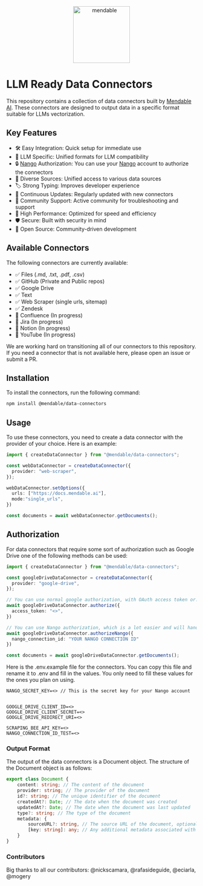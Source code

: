 <div align="center">
  <img alt="mendable" height="150px" src="https://github.com/mendableai/data-connectors/blob/main/assets/mendable-logo.png">
</div>

# LLM Ready Data Connectors

This repository contains a collection of data connectors built by [Mendable AI](https://mendable.ai/?ref=data-connectors). These connectors are designed to output data in a specific format suitable for LLMs vectorization. 


## Key Features
- 🛠️ Easy Integration: Quick setup for immediate use
- 🎯 LLM Specific: Unified formats for LLM compatibility
- 🔒 [Nango](https://nango.dev) Authorization: You can use your [Nango](https://nango.dev) account to authorize the connectors
- 🔗 Diverse Sources: Unified access to various data sources
- 🏷️ Strong Typing: Improves developer experience
- 🔄 Continuous Updates: Regularly updated with new connectors
- 🤝 Community Support: Active community for troubleshooting and support
- 🚀 High Performance: Optimized for speed and efficiency
- 🛡️ Secure: Built with security in mind
- 💯 Open Source: Community-driven development



## Available Connectors

The following connectors are currently available:
- ✅ Files (.md, .txt, .pdf, .csv)
- ✅ GitHub (Private and Public repos)
- ✅ Google Drive
- ✅ Text
- ✅ Web Scraper (single urls, sitemap)
- ✅ Zendesk
- 🔄 Confluence (In progress)
- 🔄 Jira (In progress)
- 🔄 Notion (In progress)
- 🔄 YouTube (In progress)

We are working hard on transitioning all of our connectors to this repository. If you need a connector that is not available here, please open an issue or submit a PR.

## Installation

To install the connectors, run the following command:

```bash
npm install @mendable/data-connectors
```

## Usage

To use these connectors, you need to create a data connector with the provider of your choice. Here is an example:

```typescript
import { createDataConnector } from "@mendable/data-connectors";

const webDataConnector = createDataConnector({
  provider: "web-scraper",
});

webDataConnector.setOptions({
  urls: ["https://docs.mendable.ai"],
  mode:"single_urls",
})

const documents = await webDataConnector.getDocuments();
```

## Authorization

For data connectors that require some sort of authorization such as Google Drive one of the following methods can be used:

```typescript
import { createDataConnector } from "@mendable/data-connectors";

const googleDriveDataConnector = createDataConnector({
  provider: "google-drive",
});

// You can use normal google authorization, with OAuth access token or...
await googleDriveDataConnector.authorize({
  access_token: "<>",
})

// You can use Nango authorization, which is a lot easier and will handle all the Auth part for you
await googleDriveDataConnector.authorizeNango({
  nango_connection_id: "YOUR NANGO CONNECTION ID"
})

const documents = await googleDriveDataConnector.getDocuments();
```


Here is the .env.example file for the connectors. You can copy this file and rename it to .env and fill in the values.
You only need to fill these values for the ones you plan on using.

```env
NANGO_SECRET_KEY=<> // This is the secret key for your Nango account


GOOGLE_DRIVE_CLIENT_ID=<>
GOOGLE_DRIVE_CLIENT_SECRET=<>
GOOGLE_DRIVE_REDIRECT_URI=<>

SCRAPING_BEE_API_KEY=<>
NANGO_CONNECTION_ID_TEST=<>
```

### Output Format

The output of the data connectors is a Document object. The structure of the Document object is as follows:

```typescript
export class Document {
    content: string; // The content of the document
    provider: string; // The provider of the document
    id?: string; // The unique identifier of the document
    createdAt?: Date; // The date when the document was created
    updatedAt?: Date; // The date when the document was last updated
    type?: string; // The type of the document
    metadata: {
        sourceURL?: string, // The source URL of the document, optional but should almost always contain.
        [key: string]: any; // Any additional metadata associated with the document
    }
}
```

### Contributors

Big thanks to all our contributors:
@nickscamara, @rafasideguide, @eciarla, @mogery
